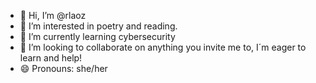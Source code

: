 - 👋 Hi, I’m @rlaoz
- 👀 I’m interested in poetry and reading. 
- 🌱 I’m currently learning cybersecurity
- 💞️ I’m looking to collaborate on anything you invite me to, I´m eager to learn and help!
- 😄 Pronouns: she/her
